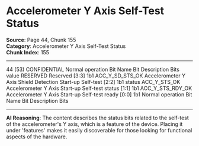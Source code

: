 # Accelerometer Y Axis Self-Test Status

**Source**: Page 44, Chunk 155  
**Category**: Accelerometer Y Axis Self-Test Status  
**Chunk Index**: 155

---

44 (53)
CONFIDENTIAL
Normal operation
Bit Name Bit Description Bits
value
RESERVED Reserved [3:3] 1b1
ACC_Y_SD_STS_OK Accelerometer Y Axis Shield Detection Start-up Self-test [2:2] 1b1
status
ACC_Y_STS_OK Accelerometer Y Axis Start-up Self-test status [1:1] 1b1
ACC_Y_STS_RDY_OK Accelerometer Y Axis Start-up Self-test ready [0:0] 1b1
Normal operation
Bit Name Bit Description Bits

---

**AI Reasoning**: The content describes the status bits related to the self-test of the accelerometer's Y axis, which is a feature of the device. Placing it under 'features' makes it easily discoverable for those looking for functional aspects of the hardware.
